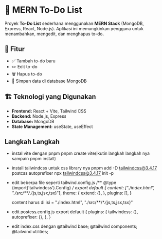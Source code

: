 # 📝 MERN To-Do List

Proyek **To-Do List** sederhana menggunakan **MERN Stack** (MongoDB, Express, React, Node.js). Aplikasi ini memungkinkan pengguna untuk menambahkan, mengedit, dan menghapus to-do.

## 🚀 Fitur
- ✅ Tambah to-do baru
- ✏️ Edit to-do
- 🗑️ Hapus to-do
- 📌 Simpan data di database MongoDB

## 🏗️ Teknologi yang Digunakan
- **Frontend:** React + Vite, Tailwind CSS
- **Backend:** Node.js, Express
- **Database:** MongoDB
- **State Management:** useState, useEffect

## Langkah Langkah
- instal vite dengan pnpm 
    pnpm create vite(ikutin langkah langkah nya sampain pnpm install)
- install tailwindcss untuk css library nya
    pnpm add -D tailwindcss@3.4.17 postcss autoprefixer
    npx tailwindcss@3.4.17 init -p
 
 - edit beberpa file seperti tailwind.config.js
    /** @type {import('tailwindcss').Config} */
    export default {
    content: ["./index.html", "./src/**/*.{js,ts,jsx,tsx}"], 
    theme: {
     extend: {},
    },
  plugins: [],
    }

    content harus di isi = "./index.html", "./src/**/*.{js,ts,jsx,tsx}"

 - edit postcss.config.js
    export default {
  plugins: {
    tailwindcss: {},
    autoprefixer: {},
        },
    }
    
- edit index.css dengan
    @tailwind base;
    @tailwind components;
    @tailwind utilities;



